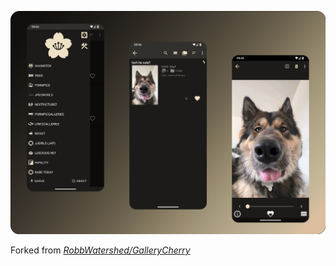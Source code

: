 ![](https://github.com/h6rd/GalleryCherry-MaterialYou/blob/main/.assets/!welcome.png)

Forked from *[RobbWatershed/GalleryCherry](https://github.com/RobbWatershed/GalleryCherry)*
